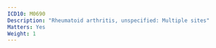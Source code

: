 ```yaml
---
ICD10: M0690
Description: "Rheumatoid arthritis, unspecified: Multiple sites"
Matters: Yes
Weight: 1
---
```

